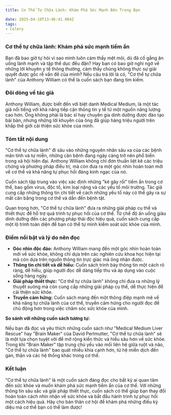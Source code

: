 ```yaml
---
title: Cơ Thể Tự Chữa Lành: Khám Phá Sức Mạnh Bên Trong Bạn

date: 2025-04-10T13:46:41.084Z
tags:   
- Celery
---
```


### Cơ thể tự chữa lành: Khám phá sức mạnh tiềm ẩn

Bạn đã bao giờ tự hỏi vì sao mình luôn cảm thấy mệt mỏi, dù đã cố gắng ăn uống lành mạnh và tập thể dục đều đặn? Hay bạn có bao giờ nghi ngờ về những lời khuyên y tế thông thường, cảm thấy chúng không thực sự giải quyết được gốc rễ vấn đề của mình? Nếu câu trả lời là có, "Cơ thể tự chữa lành" của Anthony William có thể là cuốn sách bạn đang tìm kiếm.

### Đôi dòng về tác giả

Anthony William, được biết đến với biệt danh Medical Medium, là một tác giả nổi tiếng với khả năng tiếp cận thông tin y tế từ một nguồn năng lượng cao hơn. Ông không phải là bác sĩ hay chuyên gia dinh dưỡng được đào tạo bài bản, nhưng những lời khuyên của ông đã giúp hàng triệu người trên khắp thế giới cải thiện sức khỏe của mình.

### Tóm tắt nội dung

"Cơ thể tự chữa lành" đi sâu vào những nguyên nhân sâu xa của các bệnh mãn tính và tự miễn, những căn bệnh đang ngày càng trở nên phổ biến trong xã hội hiện đại. Anthony William không chỉ đơn thuần liệt kê các triệu chứng và phương pháp điều trị, mà còn đưa ra một góc nhìn hoàn toàn mới về cơ thể và khả năng tự phục hồi đáng kinh ngạc của nó.

Cuốn sách tập trung vào việc xác định những "kẻ gây rối" tiềm ẩn trong cơ thể, bao gồm virus, độc tố, kim loại nặng và các yếu tố môi trường. Tác giả cung cấp những thông tin chi tiết về cách những yếu tố này có thể gây ra sự mất cân bằng trong cơ thể và dẫn đến bệnh tật.

Quan trọng hơn, "Cơ thể tự chữa lành" đưa ra những giải pháp cụ thể và thiết thực để hỗ trợ quá trình tự phục hồi của cơ thể. Từ chế độ ăn uống giàu dinh dưỡng đến các phương pháp thải độc hiệu quả, cuốn sách cung cấp một lộ trình toàn diện để bạn có thể tự mình kiểm soát sức khỏe của mình.

### Điểm nổi bật và lý do nên đọc

*   **Góc nhìn độc đáo:** Anthony William mang đến một góc nhìn hoàn toàn mới về sức khỏe, không chỉ dựa trên các nghiên cứu khoa học hiện tại mà còn dựa trên nguồn thông tin trực giác mà ông nhận được.
*   **Thông tin chi tiết và dễ hiểu:** Cuốn sách trình bày thông tin một cách rõ ràng, dễ hiểu, giúp người đọc dễ dàng tiếp thu và áp dụng vào cuộc sống hàng ngày.
*   **Giải pháp thiết thực:** "Cơ thể tự chữa lành" không chỉ đưa ra những lý thuyết suông mà còn cung cấp những giải pháp cụ thể, dễ thực hiện để cải thiện sức khỏe.
*   **Truyền cảm hứng:** Cuốn sách mang đến một thông điệp mạnh mẽ về khả năng tự chữa lành của cơ thể, truyền cảm hứng cho người đọc để chủ động hơn trong việc chăm sóc sức khỏe của mình.

**So sánh với những cuốn sách tương tự:**

Nếu bạn đã đọc và yêu thích những cuốn sách như "Medical Medium Liver Rescue" hay "Brain Maker" của David Perlmutter, "Cơ thể tự chữa lành" sẽ là một lựa chọn tuyệt vời để mở rộng kiến thức và hiểu sâu hơn về sức khỏe. Trong khi "Brain Maker" tập trung chủ yếu vào mối liên hệ giữa ruột và não, "Cơ thể tự chữa lành" bao quát nhiều khía cạnh hơn, từ hệ miễn dịch đến gan, thận và các hệ thống khác trong cơ thể.

### Kết luận

"Cơ thể tự chữa lành" là một cuốn sách đáng đọc cho bất kỳ ai quan tâm đến sức khỏe và muốn khám phá sức mạnh tiềm ẩn của cơ thể. Với những thông tin sâu sắc và giải pháp thiết thực, cuốn sách có thể giúp bạn thay đổi hoàn toàn cách nhìn nhận về sức khỏe và bắt đầu hành trình tự phục hồi một cách hiệu quả. Hãy cho bản thân cơ hội để khám phá những điều kỳ diệu mà cơ thể bạn có thể làm được!
